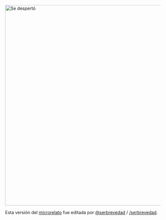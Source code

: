 <html><body><img class="aligncenter size-full wp-image-4552" alt="Se despertó" src="/wp-content/uploads/2013/11/seDesperto.png" width="650" height="650">



Esta versión del <a href="http://www.juanjoconti.com.ar/2012/10/19/se-desperto/">microrelato</a> fue editada por <a href="https://twitter.com/serbrevedad" target="_blank">@serbrevedad</a> / <a href="https://www.facebook.com/serbrevedad" target="_blank">/serbrevedad</a>.</body></html>